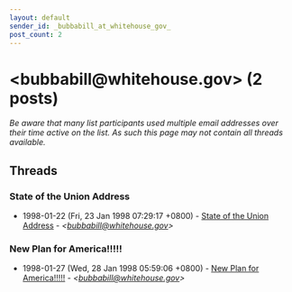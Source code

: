 ```yaml
---
layout: default
sender_id: _bubbabill_at_whitehouse_gov_
post_count: 2
---
```


# <bubbabill<span>@</span>whitehouse.gov> (2 posts)

_Be aware that many list participants used multiple email addresses over their time active on the list. As such this page may not contain all threads available._

## Threads

### State of the Union Address
+ 1998-01-22 (Fri, 23 Jan 1998 07:29:17 +0800) - [State of the Union Address](/archive/1998/01/822b1492f78a98162c0e1140ccd48dafe72b96204d655aeb35d7d15c44b274e9) - _\<bubbabill@whitehouse.gov\>_

### New Plan for America!!!!!
+ 1998-01-27 (Wed, 28 Jan 1998 05:59:06 +0800) - [New Plan for America!!!!!](/archive/1998/01/119c62db8c2fea0fb4e680b8ec74e7cb3dcff664f329d929f1591441275258fe) - _\<bubbabill@whitehouse.gov\>_

